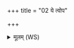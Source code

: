 +++
title = "02 ये त्वोप"

+++
<details><summary>मूलम् (WS)</summary>

ये त्वोप विदुर्विदुन् निजवत् शेप दोहस्व ।  
अहं ते वेदः सं मनः संवननस्य वेदते ॥ २ ॥
</details>